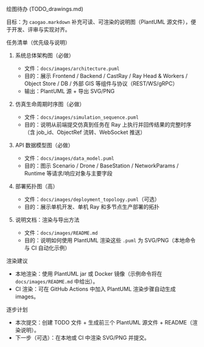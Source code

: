 绘图待办 (TODO_drawings.md)

目标：为 `caogao.markdown` 补充可读、可渲染的说明图（PlantUML 源文件），便于开发、评审与实现对齐。

任务清单（优先级与说明）

1. 系统总体架构图（必做）
   - 文件：`docs/images/architecture.puml`
   - 目的：展示 Frontend / Backend / CastRay / Ray Head & Workers / Object Store / DB / 外部 GIS 等组件与协议（REST/WS/gRPC）
   - 输出：PlantUML 源 + 导出 SVG/PNG

2. 仿真生命周期时序图（必做）
   - 文件：`docs/images/simulation_sequence.puml`
   - 目的：说明从前端提交仿真到任务在 Ray 上执行并回传结果的完整时序（含 job_id、ObjectRef 流转、WebSocket 推送）

3. API 数据模型图（必做）
   - 文件：`docs/images/data_model.puml`
   - 目的：图示 Scenario / Drone / BaseStation / NetworkParams / Runtime 等请求/响应对象与主要字段

4. 部署拓扑图（高）
   - 文件：`docs/images/deployment_topology.puml`（可选）
   - 目的：展示单机开发、单机 Ray 和多节点生产部署的拓扑

5. 说明文档：渲染与导出方法
   - 文件：`docs/images/README.md`
   - 目的：说明如何使用 PlantUML 渲染这些 `.puml` 为 SVG/PNG（本地命令与 CI 自动化示例）

渲染建议
- 本地渲染：使用 PlantUML jar 或 Docker 镜像（示例命令将在 `docs/images/README.md` 中给出）。
- CI 渲染：可在 GitHub Actions 中加入 PlantUML 渲染步骤自动生成 images。

逐步计划
- 本次提交：创建 TODO 文件 + 生成前三个 PlantUML 源文件 + README（渲染说明）。
- 下一步（可选）：在本地或 CI 中渲染 SVG/PNG 并提交。
